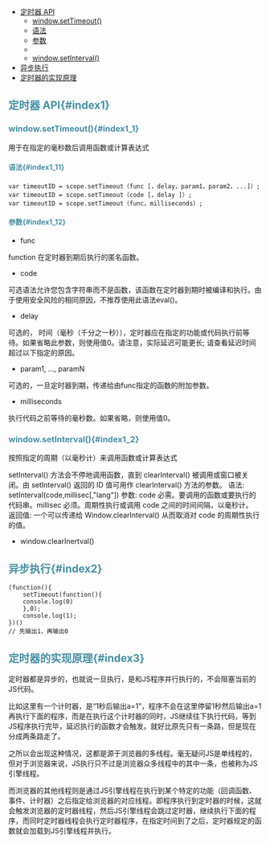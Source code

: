 * [定时器 API](#index1)
  * [window.setTimeout()](#index1_1)
   * [语法](#index1_11) 
   * [参数](#index1_12)
   * []()
  * [window.setInterval()](#index1_2)
* [异步执行](#index2)
* [定时器的实现原理](#index3)

## <font color="4590a3">定时器 API{#index1}</font>

### <font color="4590a3">window.setTimeout(){#index1_1}</font>

用于在指定的毫秒数后调用函数或计算表达式

#### <font color="4590a3">语法{#index1_11}</font>

```
var timeoutID = scope.setTimeout（func [，delay，param1，param2，...]）;
var timeoutID = scope.setTimeout（code [，delay ]）;
var timeoutID = scope.setTimeout（func，milliseconds）;
```

#### <font color="4590a3">参数{#index1_12}</font>

* func

function 在定时器到期后执行的匿名函数。

* code

可选语法允许您包含字符串而不是函数，该函数在定时器到期时被编译和执行。由于使用安全风险的相同原因，不推荐使用此语法eval()。

* delay

可选的， 时间（毫秒（千分之一秒）），定时器应在指定的功能或代码执行前等待。如果省略此参数，则使用值0。请注意，实际延迟可能更长; 请查看延迟时间超过以下指定的原因。

* param1, ..., paramN

可选的，一旦定时器到期，传递给由func指定的函数的附加参数。

* milliseconds

执行代码之前等待的毫秒数。如果省略，则使用值0。


### <font color="4590a3">window.setInterval(){#index1_2}</font>

按照指定的周期（以毫秒计）来调用函数或计算表达式

setInterval() 方法会不停地调用函数，直到 clearInterval() 被调用或窗口被关闭。由 setInterval() 返回的 ID 值可用作 clearInterval() 方法的参数。
语法: setInterval(code,millisec[,"lang"])
参数: code 必需。要调用的函数或要执行的代码串。millisec 必须。周期性执行或调用 code 之间的时间间隔，以毫秒计。
返回值: 一个可以传递给 Window.clearInterval() 从而取消对 code 的周期性执行的值。

* window.clearInertval()

## <font color="4590a3">异步执行{#index2}</font>

```
(function(){
    setTimeout(function(){
	console.log(0)
    },0);
    console.log(1);
})()
// 先输出1，再输出0
```

## <font color="4590a3">定时器的实现原理{#index3}</font>

定时器都是异步的，也就说一旦执行，是和JS程序并行执行的，不会阻塞当前的JS代码。

比如这里有一个计时器，是“1秒后输出a=1”，程序不会在这里停留1秒然后输出a=1再执行下面的程序，而是在执行这个计时器的同时，JS继续往下执行代码，等到JS程序执行完毕，延迟执行的函数才会触发。就好比原先只有一条路，但是现在分成两条路走了。

之所以会出现这种情况，这都是源于浏览器的多线程。毫无疑问JS是单线程的，但对于浏览器来说，JS执行只不过是浏览器众多线程中的其中一条，也被称为JS引擎线程。

而浏览器的其他线程则是通过JS引擎线程在执行到某个特定的功能（回调函数、事件、计时器）之后指定给浏览器的对应线程。即程序执行到定时器的时候，这就会触发浏览器的定时器线程，然后JS引擎线程会跳过定时器，继续执行下面的程序，而同时定时器线程会执行定时器程序，在指定时间到了之后，定时器规定的函数就会加载到JS引擎线程并执行。

